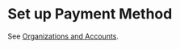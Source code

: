 <meta name="robots" content="noindex">

# Set up Payment Method

See [Organizations and Accounts](https://docs.spot.io/administration/organizations/).
